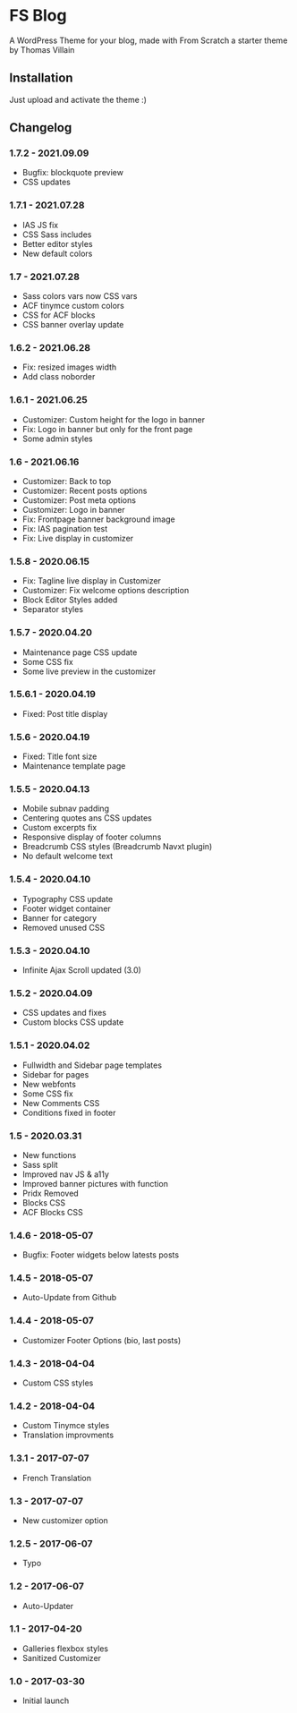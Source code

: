 # FS Blog

A WordPress Theme for your blog, made with From Scratch a starter theme by Thomas Villain

## Installation

Just upload and activate the theme :)

## Changelog

### 1.7.2 - 2021.09.09
* Bugfix: blockquote preview
* CSS updates

### 1.7.1 - 2021.07.28
* IAS JS fix
* CSS Sass includes
* Better editor styles
* New default colors 

### 1.7 - 2021.07.28
* Sass colors vars now CSS vars
* ACF tinymce custom colors
* CSS for ACF blocks
* CSS banner overlay update

### 1.6.2 - 2021.06.28
* Fix: resized images width
* Add class noborder

### 1.6.1 - 2021.06.25
* Customizer: Custom height for the logo in banner
* Fix: Logo in banner but only for the front page
* Some admin styles

### 1.6 - 2021.06.16
* Customizer: Back to top
* Customizer: Recent posts options
* Customizer: Post meta options
* Customizer: Logo in banner
* Fix: Frontpage banner background image
* Fix: IAS pagination test
* Fix: Live display in customizer

### 1.5.8 - 2020.06.15
* Fix: Tagline live display in Customizer
* Customizer: Fix welcome options description
* Block Editor Styles added
* Separator styles

### 1.5.7 - 2020.04.20
* Maintenance page CSS update
* Some CSS fix
* Some live preview in the customizer

### 1.5.6.1 - 2020.04.19
* Fixed: Post title display

### 1.5.6 - 2020.04.19
* Fixed: Title font size
* Maintenance template page

### 1.5.5 - 2020.04.13
* Mobile subnav padding
* Centering quotes ans CSS updates
* Custom excerpts fix
* Responsive display of footer columns
* Breadcrumb CSS styles (Breadcrumb Navxt plugin)
* No default welcome text

### 1.5.4 - 2020.04.10
* Typography CSS update
* Footer widget container
* Banner for category
* Removed unused CSS

### 1.5.3 - 2020.04.10
* Infinite Ajax Scroll updated (3.0)

### 1.5.2 - 2020.04.09
* CSS updates and fixes
* Custom blocks CSS update

### 1.5.1 - 2020.04.02
* Fullwidth and Sidebar page templates
* Sidebar for pages
* New webfonts
* Some CSS fix
* New Comments CSS
* Conditions fixed in footer

### 1.5 - 2020.03.31
* New functions
* Sass split
* Improved nav JS & a11y
* Improved banner pictures with function
* Pridx Removed
* Blocks CSS
* ACF Blocks CSS

### 1.4.6 - 2018-05-07
* Bugfix: Footer widgets below latests posts

### 1.4.5 - 2018-05-07
* Auto-Update from Github

### 1.4.4 - 2018-05-07
* Customizer Footer Options (bio, last posts)

### 1.4.3 - 2018-04-04
* Custom CSS styles

### 1.4.2 - 2018-04-04
* Custom Tinymce styles
* Translation improvments

### 1.3.1 - 2017-07-07
* French Translation

### 1.3 - 2017-07-07
* New customizer option

### 1.2.5 - 2017-06-07
* Typo

### 1.2 - 2017-06-07
* Auto-Updater

### 1.1 - 2017-04-20
* Galleries flexbox styles
* Sanitized Customizer

### 1.0 - 2017-03-30
* Initial launch
